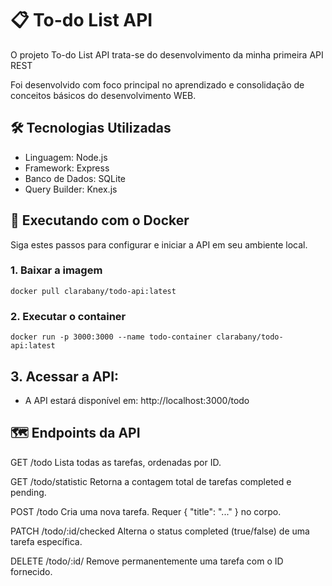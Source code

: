# 📋 To-do List API
O projeto To-do List API trata-se do desenvolvimento da minha primeira API REST

Foi desenvolvido com foco principal no aprendizado e consolidação de conceitos básicos do desenvolvimento WEB.

## 🛠️ Tecnologias Utilizadas

- Linguagem: Node.js
- Framework:	Express
- Banco de Dados:	SQLite
- Query Builder:	Knex.js

## 🚀 Executando com o Docker
Siga estes passos para configurar e iniciar a API em seu ambiente local.

### 1. Baixar a imagem

    docker pull clarabany/todo-api:latest

### 2. Executar o container

    docker run -p 3000:3000 --name todo-container clarabany/todo-api:latest

## 3. Acessar a API:

- A API estará disponível em: http://localhost:3000/todo

## 🗺️ Endpoints da API

GET	/todo	Lista todas as tarefas, ordenadas por ID.

GET	/todo/statistic	Retorna a contagem total de tarefas completed e pending.

POST	/todo	Cria uma nova tarefa. Requer { "title": "..." } no corpo.

PATCH	/todo/:id/checked	Alterna o status completed (true/false) de uma tarefa específica.

DELETE	/todo/:id/	Remove permanentemente uma tarefa com o ID fornecido.
